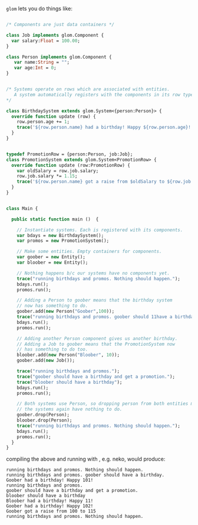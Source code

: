 
`glom` lets you do things like:

``` haxe

/* Components are just data containers */

class Job implements glom.Component {
  var salary:Float = 100.00;
}

class Person implements glom.Component {
   var name:String = "";
   var age:Int = 0;
}


/* Systems operate on rows which are associated with entities.
   A system automatically registers with the components in its row type 
*/

class BirthdaySystem extends glom.System<{person:Person}> {
  override function update (row) {
    row.person.age += 1;
    trace('${row.person.name} had a birthday! Happy ${row.person.age}!');
  }
}


typedef PromotionRow = {person:Person, job:Job};
class PromotionSystem extends glom.System<PromotionRow> {
  override function update (row:PromotionRow) {
    var oldSalary = row.job.salary;
    row.job.salary *= 1.15;
    trace('${row.person.name} got a raise from $oldSalary to ${row.job.salary}');
  }
}


class Main {

  public static function main ()  {

    // Instantiate systems. Each is registered with its components.
    var bdays = new BirthdaySystem();
    var promos = new PromotionSystem();

    // Make some entities. Empty containers for components.
    var goober = new Entity();
    var bloober = new Entity();

    // Nothing happens b/c our systems have no components yet.
    trace("running birthdays and promos. Nothing should happen.");
    bdays.run();
    promos.run();

    // Adding a Person to goober means that the birthday system 
    // now has something to do.
    goober.add(new Person("Goober",100));
    trace("running birthdays and promos. goober should 11have a birthday.");
    bdays.run();
    promos.run();

    // Adding another Person component gives us another birthday. 
    // Adding a Job to goober means that the PromotionSystem now 
    // has something to do too.
    bloober.add(new Person("Bloober", 10));
    goober.add(new Job());

    trace("running birthdays and promos.");
    trace("goober should have a birthday and get a promotion.");
    trace("bloober should have a birthday");
    bdays.run();
    promos.run();

    // Both systems use Person, so dropping person from both entities means that
    // the systems again have nothing to do.
    goober.drop(Person);
    bloober.drop(Person);
    trace("running birthdays and promos. Nothing should happen.");
    bdays.run();
    promos.run();
  }
}


```


compiling the above and running with , e.g. neko, would produce:

    running birthdays and promos. Nothing should happen.
    running birthdays and promos. goober should have a birthday.
    Goober had a birthday! Happy 101!
    running birthdays and promos.
    goober should have a birthday and get a promotion.
    bloober should have a birthday
    Bloober had a birthday! Happy 11!
    Goober had a birthday! Happy 102!
    Goober got a raise from 100 to 115
    running birthdays and promos. Nothing should happen.

      

